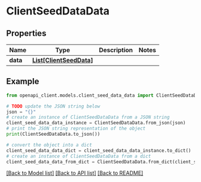 # ClientSeedDataData


## Properties

Name | Type | Description | Notes
------------ | ------------- | ------------- | -------------
**data** | [**List[ClientSeedData]**](ClientSeedData.md) |  | 

## Example

```python
from openapi_client.models.client_seed_data_data import ClientSeedDataData

# TODO update the JSON string below
json = "{}"
# create an instance of ClientSeedDataData from a JSON string
client_seed_data_data_instance = ClientSeedDataData.from_json(json)
# print the JSON string representation of the object
print(ClientSeedDataData.to_json())

# convert the object into a dict
client_seed_data_data_dict = client_seed_data_data_instance.to_dict()
# create an instance of ClientSeedDataData from a dict
client_seed_data_data_from_dict = ClientSeedDataData.from_dict(client_seed_data_data_dict)
```
[[Back to Model list]](../README.md#documentation-for-models) [[Back to API list]](../README.md#documentation-for-api-endpoints) [[Back to README]](../README.md)



